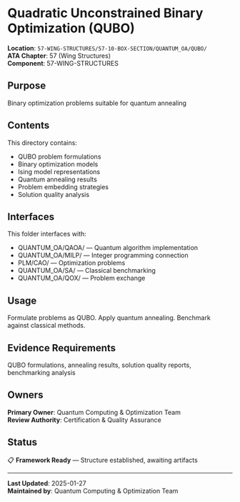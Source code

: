 # Quadratic Unconstrained Binary Optimization (QUBO)

**Location**: `57-WING-STRUCTURES/57-10-BOX-SECTION/QUANTUM_OA/QUBO/`  
**ATA Chapter**: 57 (Wing Structures)  
**Component**: 57-WING-STRUCTURES

## Purpose

Binary optimization problems suitable for quantum annealing

## Contents

This directory contains:

- QUBO problem formulations
- Binary optimization models
- Ising model representations
- Quantum annealing results
- Problem embedding strategies
- Solution quality analysis

## Interfaces

This folder interfaces with:

- QUANTUM_OA/QAOA/ — Quantum algorithm implementation
- QUANTUM_OA/MILP/ — Integer programming connection
- PLM/CAO/ — Optimization problems
- QUANTUM_OA/SA/ — Classical benchmarking
- QUANTUM_OA/QOX/ — Problem exchange

## Usage

Formulate problems as QUBO. Apply quantum annealing. Benchmark against classical methods.

## Evidence Requirements

QUBO formulations, annealing results, solution quality reports, benchmarking analysis

## Owners

**Primary Owner**: Quantum Computing & Optimization Team  
**Review Authority**: Certification & Quality Assurance

## Status

📋 **Framework Ready** — Structure established, awaiting artifacts

---

**Last Updated**: 2025-01-27  
**Maintained by**: Quantum Computing & Optimization Team
